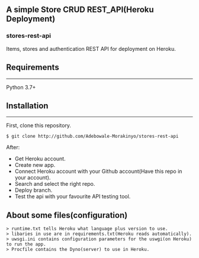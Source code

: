 ## A simple Store CRUD REST_API(Heroku Deployment)

### stores-rest-api
Items, stores and authentication REST API for deployment on Heroku.

  ## Requirements
  ___
  Python 3.7+

  ## Installation
  ___
  First, clone this repository.
  ```
  $ git clone http://github.com/Adebowale-Morakinyo/stores-rest-api
  ```
  After:
  - Get Heroku account.
  - Create new app.
  - Connect Heroku account with your Github account(Have this repo in your account).
  - Search and select the right repo.
  - Deploy branch.
  - Test the api with your favourite API testing tool.
   
  ## About some files(configuration) 
    > runtime.txt tells Heroku what language plus version to use.
    > libaries in use are in requirements.txt(Heroku reads automatically).
    > uwsgi.ini contains configuration parameters for the uswgi(on Heroku) to run the app.
    > Procfile contains the Dyno(server) to use in Heroku.



